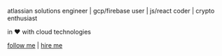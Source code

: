 atlassian solutions engineer | gcp/firebase user | js/react coder | crypto enthusiast

in ❤️ with cloud technologies

[follow me](https://twitter.com/avmuratova) | [hire me](https://www.linkedin.com/in/annamuratova)


<!--
**amuratova/amuratova** is a ✨ _special_ ✨ repository because its `README.md` (this file) appears on your GitHub profile.

Here are some ideas to get you started:

- 🔭 I’m currently working on ...
- 🌱 I’m currently learning ...
- 👯 I’m looking to collaborate on ...
- 🤔 I’m looking for help with ...
- 💬 Ask me about ...
- 📫 How to reach me: ...
- 😄 Pronouns: ...
- ⚡ Fun fact: ...
-->
